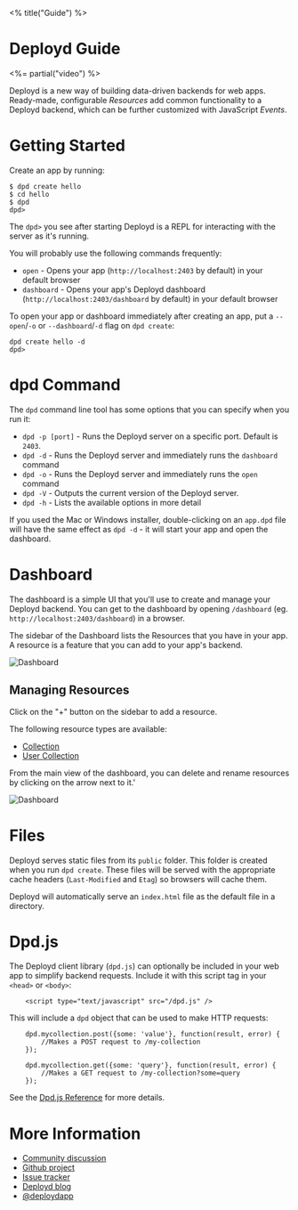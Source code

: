 <% title("Guide") %>

# Deployd Guide

<div class="sidebar">
<%= partial("video") %>
</div>

Deployd is a new way of building data-driven backends for web apps. Ready-made, configurable *Resources* add common functionality to a Deployd backend, which can be further customized with JavaScript *Events*. 

<div class="sidebar-clear"></div>

# Getting Started

Create an app by running:

	$ dpd create hello
	$ cd hello
	$ dpd
	dpd>

The `dpd>` you see after starting Deployd is a REPL for interacting with the server as it's running. 

You will probably use the following commands frequently:

- `open` - Opens your app (`http://localhost:2403` by default) in your default browser
- `dashboard` - Opens your app's Deployd dashboard (`http://localhost:2403/dashboard` by default) in your default browser

To open your app or dashboard immediately after creating an app, put a `--open`/`-o` or `--dashboard`/`-d` flag on `dpd create`: 

	dpd create hello -d
	dpd>

# dpd Command

The `dpd` command line tool has some options that you can specify when you run it:

- `dpd -p [port]` - Runs the Deployd server on a specific port. Default is `2403`.
- `dpd -d` - Runs the Deployd server and immediately runs the `dashboard` command
- `dpd -o` - Runs the Deployd server and immediately runs the `open` command
- `dpd -V` - Outputs the current version of the Deployd server.
- `dpd -h` - Lists the available options in more detail

If you used the Mac or Windows installer, double-clicking on an `app.dpd` file will have the same effect as `dpd -d` - it will start your app and open the dashboard.

# Dashboard

The dashboard is a simple UI that you'll use to create and manage your Deployd backend. You can get to the dashboard by opening `/dashboard` (eg. `http://localhost:2403/dashboard`) in a browser.

The sidebar of the Dashboard lists the Resources that you have in your app. A resource is a feature that you can add to your app's backend.

![Dashboard](/img/docs/dashboard.png)

## Managing Resources

Click on the "+" button on the sidebar to add a resource.

The following resource types are available:

- [Collection](/docs/resources/collection.html)
- [User Collection](/docs/resources/user-collection.html)

From the main view of the dashboard, you can delete and rename resources by clicking on the arrow next to it.'

![Dashboard](/img/docs/dashboard-detail.png)

# Files

Deployd serves static files from its `public` folder. This folder is created when you run `dpd create`. These files will be served with the appropriate cache headers (`Last-Modified` and `Etag`) so browsers will cache them. 

Deployd will automatically serve an `index.html` file as the default file in a directory. 

# Dpd.js

The Deployd client library (`dpd.js`) can optionally be included in your web app to simplify backend requests. Include it with this script tag in your `<head>` or `<body>`:

		<script type="text/javascript" src="/dpd.js" />

This will include a `dpd` object that can be used to make HTTP requests:

		dpd.mycollection.post({some: 'value'}, function(result, error) {
			//Makes a POST request to /my-collection
		});

		dpd.mycollection.get({some: 'query'}, function(result, error) {
			//Makes a GET request to /my-collection?some=query
		});

See the [Dpd.js Reference](/docs/reference/dpdjs.html) for more details.

# More Information

- [Community discussion](/community.html)
- [Github project](https://github.com/deployd/deployd)
- [Issue tracker](https://github.com/deployd/deployd/issues)
- [Deployd blog](http://deployd.tumblr.com/)
- [@deploydapp](https://twitter.com/#!/deploydapp)


